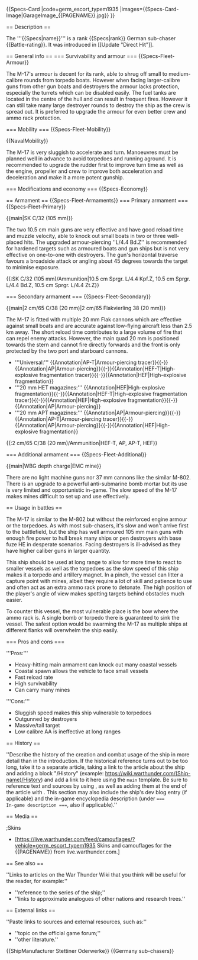 {{Specs-Card
|code=germ_escort_typem1935
|images={{Specs-Card-Image|GarageImage_{{PAGENAME}}.jpg}}
}}

== Description ==
<!-- ''In the first part of the description, cover the history of the ship's creation and military application. In the second part, tell the reader about using this ship in the game. Add a screenshot: if a beginner player has a hard time remembering vehicles by name, a picture will help them identify the ship in question.'' -->
The '''{{Specs|name}}''' is a rank {{Specs|rank}} German sub-chaser {{Battle-rating}}. It was introduced in [[Update "Direct Hit"]].

== General info ==
=== Survivability and armour ===
{{Specs-Fleet-Armour}}
<!-- ''Talk about the vehicle's armour. Note the most well-defended and most vulnerable zones, e.g. the ammo magazine. Evaluate the composition of components and assemblies responsible for movement and manoeuvrability. Evaluate the survivability of the primary and secondary armaments separately. Don't forget to mention the size of the crew, which plays an important role in fleet mechanics. Save tips on preserving survivability for the "Usage in battles" section. If necessary, use a graphical template to show the most well-protected or most vulnerable points in the armour.'' -->

The M-17's armour is decent for its rank, able to shrug off small to medium-calibre rounds from torpedo boats. However when facing larger-calibre guns from other gun boats and destroyers the armour lacks protection, especially the turrets which can be disabled easily. The fuel tanks are located in the centre of the hull and can result in frequent fires. However it can still take many large destroyer rounds to destroy the ship as the crew is spread out. It is preferred to upgrade the armour for even better crew and ammo rack protection.

=== Mobility ===
{{Specs-Fleet-Mobility}}
<!-- ''Write about the ship's mobility. Evaluate its power and manoeuvrability, rudder rerouting speed, stopping speed at full tilt, with its maximum forward and reverse speed.'' -->
{{NavalMobility}}

The M-17 is very sluggish to accelerate and turn. Manoeuvres must be planned well in advance to avoid torpedoes and running aground. It is recommended to upgrade the rudder first to improve turn time as well as the engine, propeller and crew to improve both acceleration and deceleration and make it a more potent gunship.

=== Modifications and economy ===
{{Specs-Economy}}

== Armament ==
{{Specs-Fleet-Armaments}}
=== Primary armament ===
{{Specs-Fleet-Primary}}
<!-- ''Provide information about the characteristics of the primary armament. Evaluate their efficacy in battle based on their reload speed, ballistics and the capacity of their shells. Add a link to the main article about the weapon: <code><nowiki>{{main|Weapon name (calibre)}}</nowiki></code>. Broadly describe the ammunition available for the primary armament, and provide recommendations on how to use it and which ammunition to choose.'' -->
{{main|SK C/32 (105 mm)}}

The two 10.5 cm main guns are very effective and have good reload time and muzzle velocity, able to knock out small boats in two or three well-placed hits. The upgraded armour-piercing ''L/4.4 Bd.Z'' is recommended for hardened targets such as armoured boats and gun ships but is not very effective on one-to-one with destroyers. The gun's horizontal traverse favours a broadside attack or angling about 45 degrees towards the target to minimise exposure.

{{:SK C/32 (105 mm)/Ammunition|10.5 cm Sprgr. L/4.4 Kpf.Z, 10.5 cm Sprgr. L/4.4 Bd.Z, 10.5 cm Sprgr. L/4.4 Zt.Z}}

=== Secondary armament ===
{{Specs-Fleet-Secondary}}
<!-- ''Some ships are fitted with weapons of various calibres. Secondary armaments are defined as weapons chosen with the control <code>Select secondary weapon</code>. Evaluate the secondary armaments and give advice on how to use them. Describe the ammunition available for the secondary armament. Provide recommendations on how to use them and which ammunition to choose. Remember that any anti-air armament, even heavy calibre weapons, belong in the next section. If there is no secondary armament, remove this section.'' -->
{{main|2 cm/65 C/38 (20 mm)|2 cm/65 Flakvierling 38 (20 mm)}}

The M-17 is fitted with multiple 20 mm Flak cannons which are effective against small boats and are accurate against low-flying aircraft less than 2.5 km away. The short reload time contributes to a large volume of fire that can repel enemy attacks. However, the main quad 20 mm is positioned towards the stern and cannot fire directly forwards and the front is only protected by the two port and starboard cannons.

* '''Universal:''' {{Annotation|AP-T|Armour-piercing tracer}}{{-}}{{Annotation|AP|Armour-piercing}}{{-}}{{Annotation|HEF-T|High-explosive fragmentation tracer}}{{-}}{{Annotation|HEF|High-explosive fragmentation}}
* '''20 mm HET magazines:''' {{Annotation|HEF|High-explosive fragmentation}}{{-}}{{Annotation|HEF-T|High-explosive fragmentation tracer}}{{-}}{{Annotation|HEF|High-explosive fragmentation}}{{-}}{{Annotation|AP|Armour-piercing}}
* '''20 mm APT magazines:''' {{Annotation|AP|Armour-piercing}}{{-}}{{Annotation|AP-T|Armour-piercing tracer}}{{-}}{{Annotation|AP|Armour-piercing}}{{-}}{{Annotation|HEF|High-explosive fragmentation}}

{{:2 cm/65 C/38 (20 mm)/Ammunition|HEF-T, AP, AP-T, HEF}}

=== Additional armament ===
{{Specs-Fleet-Additional}}
<!-- ''Describe the available additional armaments of the ship: depth charges, mines, torpedoes. Talk about their positions, available ammunition and launch features such as dead zones of torpedoes. If there is no additional armament, remove this section.'' -->
{{main|WBG depth charge|EMC mine}}

There are no light machine guns nor 37 mm cannons like the similar M-802. There is an upgrade to a powerful anti-submarine bomb mortar but its use is very limited and opportunistic in-game. The slow speed of the M-17 makes mines difficult to set up and use effectively.

== Usage in battles ==
<!-- ''Describe the technique of using this ship, the characteristics of her use in a team and tips on strategy. Abstain from writing an entire guide – don't try to provide a single point of view, but give the reader food for thought. Talk about the most dangerous opponents for this vehicle and provide recommendations on fighting them. If necessary, note the specifics of playing with this vehicle in various modes (AB, RB, SB).'' -->

The M-17 is similar to the M-802 but without the reinforced engine armour or the torpedoes. As with most sub-chasers, it's slow and won't arrive first to the battlefield, but the ship has well armoured 105 mm main guns with enough fire power to hull break many ships or pen destroyers with base fuze HE in desperate scenarios. Facing destroyers is ill-advised as they have higher caliber guns in larger quantity.

This ship should be used at long range to allow for more time to react to smaller vessels as well as the torpedoes as the slow speed of this ship makes it a torpedo and artillery magnet. In a pinch, the vessel can litter a capture point with mines, albeit they require a lot of skill and patience to use and often act as an extra ammo rack prone to detonate. The high position of the player's angle of view makes spotting targets behind obstacles much easier.

To counter this vessel, the most vulnerable place is the bow where the ammo rack is. A single bomb or torpedo there is guaranteed to sink the vessel. The safest option would be swarming the M-17 as multiple ships at different flanks will overwhelm the ship easily.

=== Pros and cons ===
<!-- ''Summarise and briefly evaluate the vehicle in terms of its characteristics and combat effectiveness. Mark its pros and cons in the bulleted list. Try not to use more than 6 points for each of the characteristics. Avoid using categorical definitions such as "bad", "good" and the like - use substitutions with softer forms such as "inadequate" and "effective".'' -->

'''Pros:'''

* Heavy-hitting main armament can knock out many coastal vessels
* Coastal spawn allows the vehicle to face small vessels
* Fast reload rate
* High survivability
* Can carry many mines

'''Cons:'''

* Sluggish speed makes this ship vulnerable to torpedoes
* Outgunned by destroyers
* Massive/tall target
* Low calibre AA is ineffective at long ranges

== History ==
<!-- ''Describe the history of the creation and combat usage of the ship in more detail than in the introduction. If the historical reference turns out to be too long, take it to a separate article, taking a link to the article about the ship and adding a block "/History" (example: <nowiki>https://wiki.warthunder.com/(Ship-name)/History</nowiki>) and add a link to it here using the <code>main</code> template. Be sure to reference text and sources by using <code><nowiki><ref></ref></nowiki></code>, as well as adding them at the end of the article with <code><nowiki><references /></nowiki></code>. This section may also include the ship's dev blog entry (if applicable) and the in-game encyclopedia description (under <code><nowiki>=== In-game description ===</nowiki></code>, also if applicable).'' -->
''Describe the history of the creation and combat usage of the ship in more detail than in the introduction. If the historical reference turns out to be too long, take it to a separate article, taking a link to the article about the ship and adding a block "/History" (example: <nowiki>https://wiki.warthunder.com/(Ship-name)/History</nowiki>) and add a link to it here using the <code>main</code> template. Be sure to reference text and sources by using <code><nowiki><ref></ref></nowiki></code>, as well as adding them at the end of the article with <code><nowiki><references /></nowiki></code>. This section may also include the ship's dev blog entry (if applicable) and the in-game encyclopedia description (under <code><nowiki>=== In-game description ===</nowiki></code>, also if applicable).''

== Media ==
<!-- ''Excellent additions to the article would be video guides, screenshots from the game, and photos.'' -->

;Skins

* [https://live.warthunder.com/feed/camouflages/?vehicle=germ_escort_typem1935 Skins and camouflages for the {{PAGENAME}} from live.warthunder.com.]

== See also ==
<!-- ''Links to articles on the War Thunder Wiki that you think will be useful for the reader, for example:''
* ''reference to the series of the ship;''
* ''links to approximate analogues of other nations and research trees.'' -->
''Links to articles on the War Thunder Wiki that you think will be useful for the reader, for example:''

* ''reference to the series of the ship;''
* ''links to approximate analogues of other nations and research trees.''

== External links ==
<!-- ''Paste links to sources and external resources, such as:''
* ''topic on the official game forum;''
* ''other literature.'' -->
''Paste links to sources and external resources, such as:''

* ''topic on the official game forum;''
* ''other literature.''

{{ShipManufacturer Stettiner Oderwerke}}
{{Germany sub-chasers}}